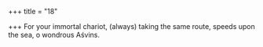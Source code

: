 +++
title = "18"

+++
 For your immortal chariot, (always) taking the same route,
speeds upon the sea, o wondrous Aśvins. 